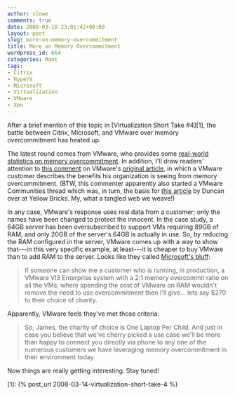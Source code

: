 ```yaml
---
author: slowe
comments: true
date: 2008-03-18 23:01:42+00:00
layout: post
slug: more-on-memory-overcommitment
title: More on Memory Overcommitment
wordpress_id: 664
categories: Rant
tags:
- Citrix
- HyperV
- Microsoft
- Virtualization
- VMware
- Xen
---
```


After a brief mention of this topic in [Virtualization Short Take #4][1], the battle between Citrix, Microsoft, and VMware over memory overcommitment has heated up.

The latest round comes from VMware, who provides some [real-world statistics on memory overcommitment](http://blogs.vmware.com/virtualreality/2008/03/memory-overcomm.html). In addition, I'll draw readers' attention to [this comment](http://blogs.vmware.com/virtualreality/2008/03/cheap-hyperviso.html#comment-107071284) on VMware's [original article](http://blogs.vmware.com/virtualreality/2008/03/cheap-hyperviso.html), in which a VMware customer describes the benefits his organization is seeing from memory overcommitment. (BTW, this commenter apparently also started a VMware Communities thread which was, in turn, the basis for [this article](http://www.yellow-bricks.com/2008/03/18/virtualizing-citrix/) by Duncan over at Yellow Bricks. My, what a tangled web we weave!)

In any case, VMware's response uses real data from a customer; only the names have been changed to protect the innocent. In the case study, a 64GB server has been oversubscribed to support VMs requiring 89GB of RAM, and only 20GB of the server's 64GB is actually in use. So, by reducing the RAM configured in the server, VMware comes up with a way to show that---in this very specific example, at least---it is cheaper to buy VMware than to add RAM to the server. Looks like they called [Microsoft's bluff](http://blogs.technet.com/jamesone/archive/2008/03/13/expensive-hypervisors-a-bad-idea-even-if-you-can-afford-them.aspx):

>If someone can show me a customer who is running, in production, a VMware VI3 Enterprise system with a 2:1 memory overcommit ratio on all the VMs, where spending the cost of VMware on RAM wouldn't remove the need to use overcommitment then I'll give... lets say $270 to their choice of charity.

Apparently, VMware feels they've met those criteria:

>So, James, the charity of choice is One Laptop Per Child. And just in case you believe that we've cherry picked a use case we'll be more than happy to connect you directly via phone to any one of the numerous customers we have leveraging memory overcommitment in their environment today.

Now things are really getting interesting. Stay tuned!

[1]: {% post_url 2008-03-14-virtualization-short-take-4 %}

